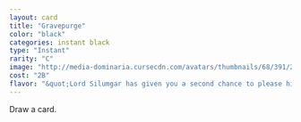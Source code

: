 ```yaml
---
layout: card
title: "Gravepurge"
color: "black"
categories: instant black
type: "Instant"
rarity: "C"
image: "http://media-dominaria.cursecdn.com/avatars/thumbnails/68/391/200/283/635618470840733061.png"
cost: "2B"
flavor: "&quot;Lord Silumgar has given you a second chance to please him.&quot;"
---
```


Draw a card.
